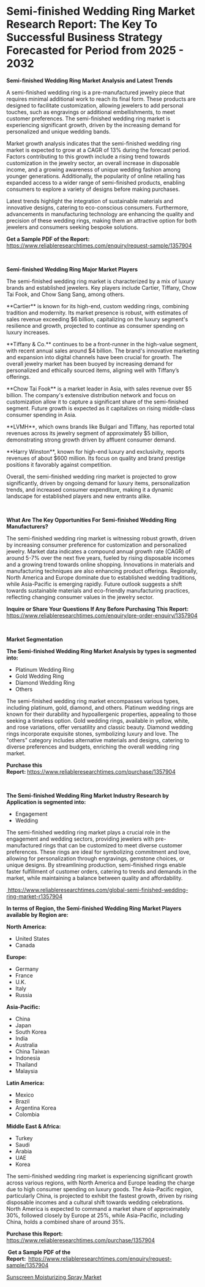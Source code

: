 <p><h1>Semi-finished Wedding Ring Market Research Report: The Key To Successful Business Strategy Forecasted for Period from 2025 - 2032</h1></p><p><strong>Semi-finished Wedding Ring Market Analysis and Latest Trends</strong></p>
<p><p>A semi-finished wedding ring is a pre-manufactured jewelry piece that requires minimal additional work to reach its final form. These products are designed to facilitate customization, allowing jewelers to add personal touches, such as engravings or additional embellishments, to meet customer preferences. The semi-finished wedding ring market is experiencing significant growth, driven by the increasing demand for personalized and unique wedding bands.</p><p>Market growth analysis indicates that the semi-finished wedding ring market is expected to grow at a CAGR of 13% during the forecast period. Factors contributing to this growth include a rising trend towards customization in the jewelry sector, an overall increase in disposable income, and a growing awareness of unique wedding fashion among younger generations. Additionally, the popularity of online retailing has expanded access to a wider range of semi-finished products, enabling consumers to explore a variety of designs before making purchases.</p><p>Latest trends highlight the integration of sustainable materials and innovative designs, catering to eco-conscious consumers. Furthermore, advancements in manufacturing technology are enhancing the quality and precision of these wedding rings, making them an attractive option for both jewelers and consumers seeking bespoke solutions.</p></p>
<p><strong>Get a Sample PDF of the Report:&nbsp;</strong> <a href="https://www.reliableresearchtimes.com/enquiry/request-sample/1357904?utm_campaign=2105&utm_medium=2&utm_source=Github&utm_content=ia&utm_term=09022025&utm_id=semi-finished-wedding-ring">https://www.reliableresearchtimes.com/enquiry/request-sample/1357904</a></p>
<p>&nbsp;</p>
<p><strong>Semi-finished Wedding Ring Major Market Players</strong></p>
<p><p>The semi-finished wedding ring market is characterized by a mix of luxury brands and established jewelers. Key players include Cartier, Tiffany, Chow Tai Fook, and Chow Sang Sang, among others.</p><p>**Cartier** is known for its high-end, custom wedding rings, combining tradition and modernity. Its market presence is robust, with estimates of sales revenue exceeding $6 billion, capitalizing on the luxury segment's resilience and growth, projected to continue as consumer spending on luxury increases.</p><p>**Tiffany & Co.** continues to be a front-runner in the high-value segment, with recent annual sales around $4 billion. The brand's innovative marketing and expansion into digital channels have been crucial for growth. The overall jewelry market has been buoyed by increasing demand for personalized and ethically sourced items, aligning well with Tiffany’s offerings.</p><p>**Chow Tai Fook** is a market leader in Asia, with sales revenue over $5 billion. The company's extensive distribution network and focus on customization allow it to capture a significant share of the semi-finished segment. Future growth is expected as it capitalizes on rising middle-class consumer spending in Asia.</p><p>**LVMH**, which owns brands like Bulgari and Tiffany, has reported total revenues across its jewelry segment of approximately $5 billion, demonstrating strong growth driven by affluent consumer demand.</p><p>**Harry Winston**, known for high-end luxury and exclusivity, reports revenues of about $600 million. Its focus on quality and brand prestige positions it favorably against competition.</p><p>Overall, the semi-finished wedding ring market is projected to grow significantly, driven by ongoing demand for luxury items, personalization trends, and increased consumer expenditure, making it a dynamic landscape for established players and new entrants alike.</p></p>
<p>&nbsp;</p>
<p><strong>What Are The Key Opportunities For Semi-finished Wedding Ring Manufacturers?</strong></p>
<p><p>The semi-finished wedding ring market is witnessing robust growth, driven by increasing consumer preference for customization and personalized jewelry. Market data indicates a compound annual growth rate (CAGR) of around 5-7% over the next five years, fueled by rising disposable incomes and a growing trend towards online shopping. Innovations in materials and manufacturing techniques are also enhancing product offerings. Regionally, North America and Europe dominate due to established wedding traditions, while Asia-Pacific is emerging rapidly. Future outlook suggests a shift towards sustainable materials and eco-friendly manufacturing practices, reflecting changing consumer values in the jewelry sector.</p></p>
<p><strong>Inquire or Share Your Questions If Any Before Purchasing This Report:</strong> <a href="https://www.reliableresearchtimes.com/enquiry/pre-order-enquiry/1357904?utm_campaign=2105&utm_medium=2&utm_source=Github&utm_content=ia&utm_term=09022025&utm_id=semi-finished-wedding-ring">https://www.reliableresearchtimes.com/enquiry/pre-order-enquiry/1357904</a></p>
<p>&nbsp;</p>
<p><strong>Market Segmentation</strong></p>
<p><strong>The Semi-finished Wedding Ring Market Analysis by types is segmented into:</strong></p>
<p><ul><li>Platinum Wedding Ring</li><li>Gold Wedding Ring</li><li>Diamond Wedding Ring</li><li>Others</li></ul></p>
<p><p>The semi-finished wedding ring market encompasses various types, including platinum, gold, diamond, and others. Platinum wedding rings are known for their durability and hypoallergenic properties, appealing to those seeking a timeless option. Gold wedding rings, available in yellow, white, and rose variations, offer versatility and classic beauty. Diamond wedding rings incorporate exquisite stones, symbolizing luxury and love. The "others" category includes alternative materials and designs, catering to diverse preferences and budgets, enriching the overall wedding ring market.</p></p>
<p><strong>Purchase this Report:&nbsp;</strong><a href="https://www.reliableresearchtimes.com/purchase/1357904?utm_campaign=2105&utm_medium=2&utm_source=Github&utm_content=ia&utm_term=09022025&utm_id=semi-finished-wedding-ring">https://www.reliableresearchtimes.com/purchase/1357904</a></p>
<p>&nbsp;</p>
<p><strong>The Semi-finished Wedding Ring Market Industry Research by Application is segmented into:</strong></p>
<p><ul><li>Engagement</li><li>Wedding</li></ul></p>
<p><p>The semi-finished wedding ring market plays a crucial role in the engagement and wedding sectors, providing jewelers with pre-manufactured rings that can be customized to meet diverse customer preferences. These rings are ideal for symbolizing commitment and love, allowing for personalization through engravings, gemstone choices, or unique designs. By streamlining production, semi-finished rings enable faster fulfillment of customer orders, catering to trends and demands in the market, while maintaining a balance between quality and affordability.</p></p>
<p><a href="https://www.reliableresearchtimes.com/global-semi-finished-wedding-ring-market-r1357904?utm_campaign=2105&utm_medium=2&utm_source=Github&utm_content=ia&utm_term=09022025&utm_id=semi-finished-wedding-ring">&nbsp;https://www.reliableresearchtimes.com/global-semi-finished-wedding-ring-market-r1357904</a></p>
<p><strong>In terms of Region, the Semi-finished Wedding Ring Market Players available by Region are:</strong></p>
<p>
    <p> <strong> North America: </strong>
        <ul>
            <li>United States</li>
            <li>Canada</li>
        </ul>
        </p> 
    <p> <strong> Europe: </strong>
        <ul>
            <li>Germany</li>
            <li>France</li>
            <li>U.K.</li>
            <li>Italy</li>
            <li>Russia</li>
        </ul>
        </p> 
    <p> <strong> Asia-Pacific: </strong>
        <ul>
            <li>China</li>
            <li>Japan</li>
            <li>South Korea</li>
            <li>India</li>
            <li>Australia</li>
            <li>China Taiwan</li>
            <li>Indonesia</li>
            <li>Thailand</li>
            <li>Malaysia</li>
        </ul>
        </p> 
    <p> <strong> Latin America: </strong>
        <ul>
            <li>Mexico</li>
            <li>Brazil</li>
            <li>Argentina Korea</li>
            <li>Colombia</li>
        </ul>
        </p> 
    <p> <strong> Middle East & Africa: </strong>
        <ul>
            <li>Turkey</li>
            <li>Saudi</li>
            <li>Arabia</li>
            <li>UAE</li>
            <li>Korea</li>
        </ul>
    </p>
    </p>
<p><p>The semi-finished wedding ring market is experiencing significant growth across various regions, with North America and Europe leading the charge due to high consumer spending on luxury goods. The Asia-Pacific region, particularly China, is projected to exhibit the fastest growth, driven by rising disposable incomes and a cultural shift towards wedding celebrations. North America is expected to command a market share of approximately 30%, followed closely by Europe at 25%, while Asia-Pacific, including China, holds a combined share of around 35%.</p></p>
<p><strong>Purchase this Report: </strong><a href="https://www.reliableresearchtimes.com/purchase/1357904?utm_campaign=2105&utm_medium=2&utm_source=Github&utm_content=ia&utm_term=09022025&utm_id=semi-finished-wedding-ring">https://www.reliableresearchtimes.com/purchase/1357904</a></p>
<p>&nbsp;<strong>Get a Sample PDF of the Report:&nbsp;&nbsp;</strong><a href="https://www.reliableresearchtimes.com/enquiry/request-sample/1357904?utm_campaign=2105&utm_medium=2&utm_source=Github&utm_content=ia&utm_term=09022025&utm_id=semi-finished-wedding-ring">https://www.reliableresearchtimes.com/enquiry/request-sample/1357904</a></p>
<p><strong></strong></p>
<p><p><a href="https://github.com/MariaWashington76/Market-Research-Report-List-1/blob/main/sunscreen-moisturizing-spray-market.md?utm_campaign=2105&utm_medium=2&utm_source=Github&utm_content=ia&utm_term=09022025&utm_id=semi-finished-wedding-ring">Sunscreen Moisturizing Spray Market</a></p></p>